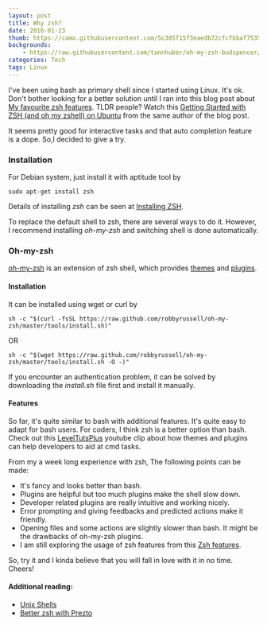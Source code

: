 ```yaml
---
layout: post
title: Why zsh?
date: 2016-01-23
thumb: https://camo.githubusercontent.com/5c385f15f3eaedb72cfcfbbaf75355b700ac0757/68747470733a2f2f73332e616d617a6f6e6177732e636f6d2f6f686d797a73682f6f682d6d792d7a73682d6c6f676f2e706e67
backgrounds: 
    - https://raw.githubusercontent.com/tannhuber/oh-my-zsh-budspencer/master/budspencer.png
categories: Tech    
tags: Linux
---
```


I've been using bash as primary shell since I started using Linux. It's ok. Don't bother looking for a better solution until I ran into this blog post about <a href="http://code.joejag.com/2014/why-zsh.html">My favourite zsh features</a>. TLDR people? Watch this <a href="https://www.youtube.com/watch?v=1S3MUVIAieE">Getting Started with ZSH (and oh my zshell) on Ubuntu</a> from the same author of the blog post.

It seems pretty good for interactive tasks and that auto completion feature is a dope. 
So,I decided to give a try.

### Installation
For Debian system, just install it with aptitude tool by

```
sudo apt-get install zsh
```

Details of installing *zsh* can be seen at <a href="https://github.com/robbyrussell/oh-my-zsh/wiki/Installing-ZSH">Installing ZSH</a>.

To replace the default shell to zsh, there are several ways to do it. However, I recommend installing *oh-my-zsh* and switching shell is done automatically.

### Oh-my-zsh
<a href="https://github.com/robbyrussell/oh-my-zsh">oh-my-zsh</a> is an extension of zsh shell, which provides <a href="https://github.com/robbyrussell/oh-my-zsh/wiki/Themes">themes</a> and <a href="https://github.com/robbyrussell/oh-my-zsh/wiki/Plugins">plugins</a>. 

#### Installation 
 It can be installed using wget or curl by

```
sh -c "$(curl -fsSL https://raw.github.com/robbyrussell/oh-my-zsh/master/tools/install.sh)"
```

OR 

```
sh -c "$(wget https://raw.github.com/robbyrussell/oh-my-zsh/master/tools/install.sh -O -)"
```

If you encounter an authentication problem, it can be solved by downloading the *install.sh* file first and install it manually.


#### Features

So far, it's quite similar to bash with additional features. It's quite easy to adapt for bash users.
For coders, I think zsh is a better option than bash. Check out this <a href="https://www.youtube.com/watch?v=csJV1exZAjA">LevelTutsPlus</a> youtube clip about how themes and plugins can help developers to aid at cmd tasks.

From my a week long experience with zsh, The following points can be made:

- It's fancy and looks better than bash.
- Plugins are helpful but too much plugins make the shell slow down.
- Developer related plugins are really intuitive and working nicely.
- Error prompting and giving feedbacks and predicted actions make it friendly.
- Opening files and some actions are slightly slower than bash. It might be the drawbacks of oh-my-zsh plugins.
- I am still exploring the usage of zsh features from this <a href="https://www-s.acm.illinois.edu/workshops/zsh/why.html">Zsh features</a>.

So, try it and I kinda believe that you will fall in love with it in no time.
Cheers!

#### Additional reading:

- <a href="http://hyperpolyglot.org/unix-shells">Unix Shells </a>
- <a href="http://wikimatze.de/better-zsh-with-prezto">Better zsh with Prezto</a>
